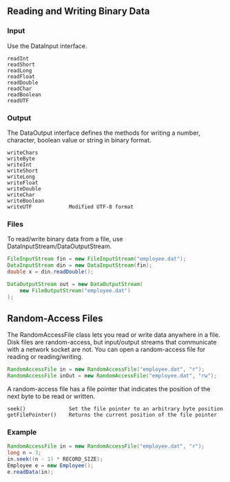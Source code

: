 ## Reading and Writing Binary Data

### Input

Use the DataInput interface.

```
readInt
readShort
readLong
readFloat
readDouble
readChar
readBoolean
readUTF
```

### Output

The DataOutput interface defines the methods for writing a number, character, boolean value or string in binary format.

```
writeChars
writeByte
writeInt
writeShort
writeLong
writeFloat
writeDouble
writeChar
writeBoolean
writeUTF            Modified UTF-8 format
```

### Files

To read/write binary data from a file, use DataInputStream/DataOutputStream.

```java
FileInputStream fin = new FileInputStream("employee.dat");
DataInputStream din = new DataInputStream(fin);
double x = din.readDouble();
```

```java
DataOutputStream out = new DataOutputStream(
    new FileOutputStream("employee.dat")
);
```

## Random-Access Files

The RandomAccessFile class lets you read or write data anywhere in a file. Disk files are random-access, but input/output streams that communicate with a network socket are not. You can open a random-access file for reading or reading/writing.

```java
RandomAccessFile in = new RandomAccessFile("employee.dat", "r");
RandomAccessFile inOut = new RandomAccessFile("employee.dat", "rw");
```

A random-access file has a file pointer that indicates the position of the next byte to be read or written.

```
seek()              Set the file pointer to an arbitrary byte position
getFilePointer()    Returns the current position of the file pointer
```

### Example

```java
RandomAccessFile in = new RandomAccessFile("employee.dat", "r");
long n = 3;
in.seek((n - 1) * RECORD_SIZE);
Employee e = new Employee();
e.readData(in);
```
